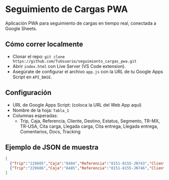 # Seguimiento de Cargas PWA

Aplicación PWA para seguimiento de cargas en tiempo real, conectada a Google Sheets.

## Cómo correr localmente
- Clonar el repo: `git clone https://github.com/TuUsuario/seguimiento_cargas_pwa.git`
- Abrir `index.html` con Live Server (VS Code extension).
- Asegúrate de configurar el archivo `app.js` con la URL de tu Google Apps Script en `API_BASE`.

## Configuración
- URL de Google Apps Script: (coloca la URL del Web App aquí)
- Nombre de la hoja: `Tabla_1`
- Columnas esperadas:
  - Trip, Caja, Referencia, Cliente, Destino, Estatus, Segmento, TR-MX, TR-USA, Cita carga, Llegada carga, Cita entrega, Llegada entrega, Comentarios, Docs, Tracking

## Ejemplo de JSON de muestra
```json
[
  {"Trip":"229605","Caja":"8484","Referencia":"8151-8155-JN743","Cliente":"Yanfeng","Destino":"Huntsville, AL","Estatus":"Mty yard","Segmento":"OTR","TR-MX":"PATIO08","TR-USA":"","Cita carga":"26/08/2025 22:00:00","Llegada carga":"26/08/2025 9:59:00"},
  {"Trip":"229606","Caja":"8485","Referencia":"8151-8155-JN746","Cliente":"Yanfeng","Destino":"Huntsville, AL","Estatus":"Drop","Segmento":"OTR","TR-MX":"","TR-USA":"","Cita carga":"27/08/2025 21:00:00","Llegada carga":""}
]

```
